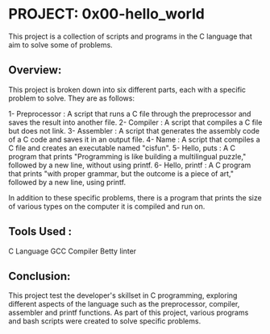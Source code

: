 # PROJECT: 0x00-hello_world
 This project is a collection of scripts and programs in the C language that aim to solve some of problems.

## Overview:
This project is broken down into six different parts, each with a specific problem to solve. They are as follows:

1- Preprocessor : A script that runs a C file through the preprocessor and saves the result into another file.
2- Compiler : A script that compiles a C file but does not link.
3- Assembler : A script that generates the assembly code of a C code and saves it in an output file.
4- Name : A script that compiles a C file and creates an executable named "cisfun".
5- Hello, puts : A C program that prints "Programming is like building a multilingual puzzle," followed by a new line, without using printf.
6- Hello, printf : A C program that prints "with proper grammar, but the outcome is a piece of art," followed by a new line, using printf.

In addition to these specific problems, there is a program that prints the size of various types on the computer it is compiled and run on.

## Tools Used :
C Language
GCC Compiler
Betty linter
 
## Conclusion: 
This project test the developer's skillset in C programming, exploring different aspects of the language such as the preprocessor, compiler, assembler and printf functions. As part of this project, various programs and bash scripts were created to solve specific problems.

